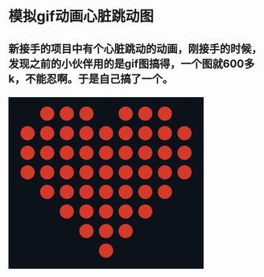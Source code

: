 # 模拟gif动画心脏跳动图
## 新接手的项目中有个心脏跳动的动画，刚接手的时候，发现之前的小伙伴用的是gif图搞得，一个图就600多k，不能忍啊。于是自己搞了一个。
### ![Aaron Swartz](https://github.com/diguagege/HeartView/blob/master/heart_beat.gif)
